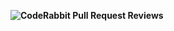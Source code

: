 **![CodeRabbit Pull Request Reviews](https://img.shields.io/coderabbit/prs/github/Kang-1230/admin?utm_source=oss&utm_medium=github&utm_campaign=Kang-1230%2Fadmin&labelColor=171717&color=FF570A&link=https%3A%2F%2Fcoderabbit.ai&label=CodeRabbit+Reviews)**
